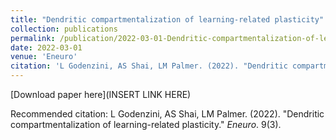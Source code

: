```yaml
---
title: "Dendritic compartmentalization of learning-related plasticity"
collection: publications
permalink: /publication/2022-03-01-Dendritic-compartmentalization-of-learning
date: 2022-03-01
venue: 'Eneuro'
citation: 'L Godenzini, AS Shai, LM Palmer. (2022). "Dendritic compartmentalization of learning-related plasticity." <i>Eneuro</i>. 9(3).'
---
```

[Download paper here](INSERT LINK HERE)

Recommended citation: L Godenzini, AS Shai, LM Palmer. (2022). "Dendritic compartmentalization of learning-related plasticity." <i>Eneuro</i>. 9(3).
